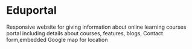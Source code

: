 # Eduportal
 Responsive website for giving information about online learning courses portal including details about courses, features, blogs,
 Contact form,embedded Google map for location
